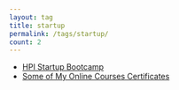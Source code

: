 ```yaml
---
layout: tag
title: startup
permalink: /tags/startup/
count: 2
---
```


- [HPI Startup Bootcamp](https://kryptokommun.ist/startup/english/2020/02/15/hpi-startup-bootcamp.html)
- [Some of My Online Courses Certificates](https://samirpaulb.github.io/blog-jekyll/posts/some-of-my-online-courses-certificates/)
